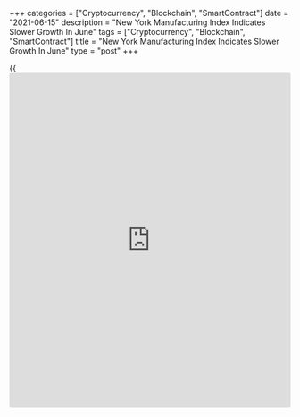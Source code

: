 +++
categories = ["Cryptocurrency", "Blockchain", "SmartContract"]
date = "2021-06-15"
description = "New York Manufacturing Index Indicates Slower Growth In June"
tags = ["Cryptocurrency", "Blockchain", "SmartContract"]
title = "New York Manufacturing Index Indicates Slower Growth In June"
type = "post"
+++

{{<iframe id="large-banner" src="https://www.bounty.group/#slide=15.0" width="100%" height="600" scrolling="no" style="border: 0px solid rgb(216, 221, 230); border-radius: 3px;">}}

New York manufacturing activity expanded at a slower rate in the month
of June, according to a report released by the Federal Reserve Bank of
New York on Tuesday.

The New York Fed said its general [business][1] conditions index fell to
17.4 in June from 24.3 in May, although a positive reading still
indicates growth in regional manufacturing activity. Economists had
expected the index to dip to 22.0.

The bigger than expected decrease by the headline index reflected
substantial slowdowns in the pace of growth in both new orders and
shipments.

The new orders index tumbled to 16.3 in June from 28.9 in May, while the
shipments index plunged to 14.2 from 29.7.

The number of employees index also edged down to 12.3 in June from 13.6
in May, indicating a modest slowdown in the pace of job growth.

The price indexes also retreated from last month's record highs, with
the prices paid index falling to 79.8 in June from 83.5 in May and the
prices received index sliding to 33.3 from 37.1.

Meanwhile, the report said the delivery times index jumped to a record
high of 29.8 in June from 23.6 in May, pointing to significantly longer
delivery times.

Despite the slowdown in the pace of growth in June, the New York Fed
said firms remained optimistic that conditions would improve over the
next six months.

The index for future business conditions spiked to 47.7 in June from
36.6 in May, with the index for future employment reaching a record
high.

"Healthy goods demand, rising business investment and reviving global
activity will keep U.S. manufacturing advancing at a solid clip through
the rest of 2021," said Nancy Vanden Houten, Lead U.S. Economist at
Oxford Economics.

On Thursday, the Philadelphia Fed is scheduled to release its report on
regional manufacturing activity in the month of June. The Philly Fed
Index is expected to edge down to 31.0 in June from 31.5 in May.

For comments and feedback [contact](https://www.playgroundfx.com/contact/): editorial@rtt[news](https://www.letsplayfx.com/blog/forex-news-website/).com

[Economic News][2]

 **What parts of the world are seeing the best (and worst) economic
performances lately? Click[here][3] to check out our [Econ Scorecard][3]
and find out! See up-to-the-moment [ranking](https://www.playgroundfx.com/blog/crypto-exchange-ranking/)s for the best and worst
performers in [GDP][4], [unemployment rate][5], [inflation][6] and much
more.**

   1. www.rtt[news](https://www.letsplayfx.com/blog/forex-news-website/).com/Content/Business.aspx
   2. www.rtt[news](https://www.letsplayfx.com/blog/forex-news-website/).com/Content/EconomicNews.aspx
   3. www.rtt[news](https://www.letsplayfx.com/blog/forex-news-website/).com/economic-scorecard/world-rank/industrial-production/highest-performance.aspx
   4. www.rtt[news](https://www.letsplayfx.com/blog/forex-news-website/).com/economic-scorecard/world-rank/GDP/highest-performance.aspx
   5. www.rtt[news](https://www.letsplayfx.com/blog/forex-news-website/).com/economic-scorecard/world-rank/unemployment-rate/lowest-performance.aspx
   6. www.rtt[news](https://www.letsplayfx.com/blog/forex-news-website/).com/economic-scorecard/world-rank/CPI/highest-performance.aspx